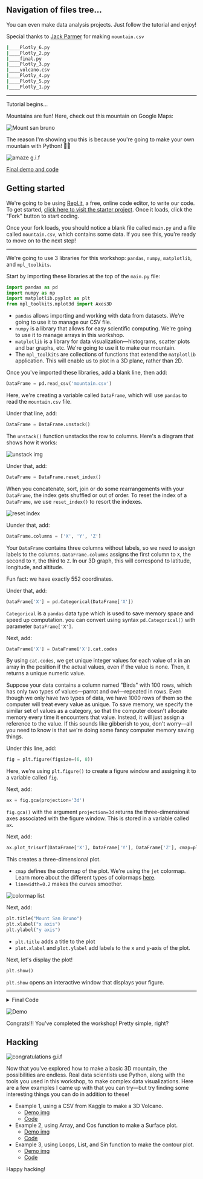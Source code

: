 ## Navigation of files tree...

You can even make data analysis projects. Just follow the tutorial and enjoy!


Special thanks to [Jack Parmer](https://github.com/jackparmer) for making ```mountain.csv```

```bash
|____Plotly_6.py
|____Plotly_2.py
|____final.py
|____Plotly_3.py
|____volcano.csv
|____Plotly_4.py
|____Plotly_5.py
|____Plotly_1.py
```
---
Tutorial begins...

Mountains are fun! Here, check out this mountain on Google Maps:

![Mount san bruno](https://cloud-8at1ve02p.vercel.app/0ezgif.com-gif-maker.gif)    

The reason I'm showing you this is because you're going to make your own mountain with Python! 🐍🚀

![amaze g.i.f](https://media.giphy.com/media/5p2wQFyu8GsFO/giphy.gif)

[Final demo and code](https://repl.it/@ShiveshSingh/Mtbrunoplot)

## Getting started

We're going to be using [Repl.it](https://repl.it), a free, online code editor, to write our code. To get started, [click here to visit the starter project](https://repl.it/@ShiveshSingh/3DHeatmapWorkshop). Once it loads, click the "Fork" button to start coding.

Once your fork loads, you should notice a blank file called `main.py` and a file called `mountain.csv`, which contains some data. If you see this, you're ready to move on to the next step!

---

We're going to use 3 libraries for this workshop: `pandas`, `numpy`, `matplotlib`, and `mpl_toolkits`.

Start by importing these libraries at the top of the `main.py` file:

```python
import pandas as pd
import numpy as np
import matplotlib.pyplot as plt
from mpl_toolkits.mplot3d import Axes3D
```

- `pandas` allows importing and working with data from datasets. We're going to use it to manage our CSV file.
- `numpy` is a library that allows for easy scientific computing. We're going to use it to manage arrays in this workshop.
- `matplotlib` is a library for data visualization—histograms, scatter plots and bar graphs, etc. We're going to use it to make our mountain.
- The `mpl_toolkits` are collections of functions that extend the `matplotlib` application. This will enable us to plot in a 3D plane, rather than 2D.

Once you've imported these libraries, add a blank line, then add:

```python
DataFrame = pd.read_csv('mountain.csv')
```

Here, we're creating a variable called `DataFrame`, which will use `pandas` to read the `mountain.csv` file.

Under that line, add:

```python
DataFrame = DataFrame.unstack()
```

The `unstack()` function unstacks the row to columns. Here's a diagram that shows how it works:

![unstack img](https://cloud-5sfh036gn.vercel.app/0reshaping_unstack.png)

Under that, add:

```python
DataFrame = DataFrame.reset_index()
```

When you concatenate, sort, join or do some rearrangements with your `DataFrame`, the index gets shuffled or out of order. To reset the index of a `DataFrame`, we use `reset_index()` to resort the indexes.

![reset index](https://cloud-8p15tas3t.vercel.app/0reshaping_unstack_.png)

Uunder that, add:

```python
DataFrame.columns = ['X', 'Y', 'Z']
```

Your `DataFrame` contains three columns without labels, so we need to assign labels to the columns. `DataFrame.columns` assigns the first column to `X`, the second to `Y`, the third to `Z`. In our 3D graph, this will correspond to latitude, longitude, and altitude.

Fun fact: we have exactly 552 coordinates.

Under that, add:

```python
DataFrame['X'] = pd.Categorical(DataFrame['X'])
```

`Categorical` is a `pandas` data type which is used to save memory space and speed up computation. you can convert using syntax `pd.Categorical()` with parameter `DataFrame['X']`.

Next, add:

```python
DataFrame['X'] = DataFrame['X'].cat.codes
```

By using `cat.codes`, we get unique integer values for each value of `X` in an array in the position if the actual values, even if the value is none. Then, it returns a unique numeric value.

Suppose your data contains a column named "Birds" with 100 rows, which has only two types of values—parrot and owl—repeated in rows. Even though we only have two types of data, we have 1000 rows of them so the computer will treat every value as unique. To save memory, we specify the similar set of values as a category, so that the computer doesn't allocate memory every time it encounters that value. Instead, it will just assign a reference to the value. If this sounds like gibberish to you, don't worry—all you need to know is that we're doing some fancy computer memory saving things.

Under this line, add:

```python
fig = plt.figure(figsize=(6, 8))
```

Here, we're using `plt.figure()` to create a figure window and assigning it to a variable called `fig`.

Next, add:

```python
ax = fig.gca(projection='3d')
```

`fig.gca()` with the argument `projection=3d` returns the three-dimensional axes associated with the figure window. This is stored in a variable called `ax`.

Next, add:

```python
ax.plot_trisurf(DataFrame['X'], DataFrame['Y'], DataFrame['Z'], cmap=plt.cm.jet, linewidth=0.2)
```

This creates a three-dimensional plot.

- `cmap` defines the colormap of the plot. We're using the `jet` colormap. Learn more about the different types of colormaps [here](https://matplotlib.org/tutorials/colors/colormaps.html).
- `linewidth=0.2` makes the curves smoother.

![colormap list](https://cloud-hppbp7hy7.vercel.app/0colormap.gif)

Next, add:

```python
plt.title("Mount San Bruno")
plt.xlabel("x axis")
plt.ylabel("y axis")
```

- `plt.title` adds a title to the plot
- `plot.xlabel` and `plot.ylabel` add labels to the x and y-axis of the plot.

Next, let's display the plot!

```python
plt.show()
```

`plt.show` opens an interactive window that displays your figure.

---

<details>

<summary>Final Code</summary>

```python
import pandas as pd

import numpy as np

import matplotlib.pyplot as plt

from mpl_toolkits.mplot3d import Axes3D

DataFrame = pd.read_csv('mountain.csv')

DataFrame = DataFrame.unstack()

DataFrame = DataFrame.reset_index()

DataFrame.columns = ['X', 'Y', 'Z']

DataFrame['X'] = pd.Categorical(DataFrame['X'])

DataFrame['X'] = DataFrame['X'].cat.codes

fig = plt.figure()

ax = fig.gca(projection='3d')

ax.plot_trisurf(DataFrame['X'], DataFrame['Y'], DataFrame['Z'], cmap=plt.cm.jet, linewidth=0.2)

plt.title("Mount San Bruno")
plt.xlabel("x axis")
plt.ylabel("y axis")


plt.show()
```

</details>

![Demo](https://cloud-ko9v4kpdg.vercel.app/0ezgif.com-gif-maker__1_.gif)

Congrats!!! You've completed the workshop! Pretty simple, right?

## Hacking

![congratulations g.i.f](https://cloud-1th3ydnib.vercel.app/2workshop_happy.gif)

Now that you've explored how to make a basic 3D mountain, the possibilities are endless. Real data scientists use Python, along with the tools you used in this workshop, to make complex data visualizations. Here are a few examples I came up with that you can try—but try finding some interesting things you can do in addition to these!

- Example 1, using a CSV from Kaggle to make a 3D Volcano.
  - [Demo img](https://cloud-94iqxy8lo.vercel.app/0volcano.gif)
  - [Code](https://repl.it/@ShiveshSingh/Volcano-3D-Heatmap)
- Example 2, using Array, and Cos function to make a Surface plot.
  - [Demo img](https://cloud-iwpkargvc.vercel.app/0screenshot_2021-01-10_at_15.24.00.png)
  - [Code](https://repl.it/@ShiveshSingh/Surface-Plot-3D#main.py)
- Example 3, using Loops, List, and Sin function to make the contour plot.
  - [Demo img](https://cloud-iwpkargvc.vercel.app/1screenshot_2021-01-10_at_15.25.30.png)
  - [Code](https://repl.it/@ShiveshSingh/3D-Contour-Plot#main.py)

Happy hacking!
